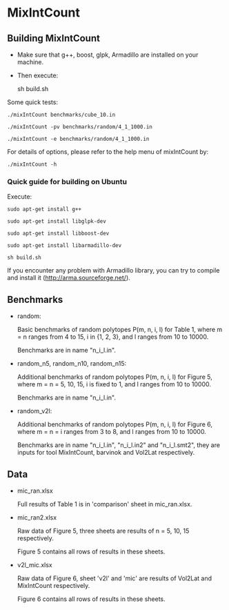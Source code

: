 # MixIntCount



## Building MixIntCount

* Make sure that g++, boost, glpk, Armadillo are installed on your machine.

* Then execute: 

	sh build.sh



Some quick tests:

	./mixIntCount benchmarks/cube_10.in

	./mixIntCount -pv benchmarks/random/4_1_1000.in

	./mixIntCount -e benchmarks/random/4_1_1000.in



For details of options, please refer to the help menu of mixIntCount by:

	./mixIntCount -h





### Quick guide for building on Ubuntu



Execute:

	sudo apt-get install g++

	sudo apt-get install libglpk-dev

	sudo apt-get install libboost-dev

	sudo apt-get install libarmadillo-dev

	sh build.sh

	

If you encounter any problem with Armadillo library, you can try to compile and install it (http://arma.sourceforge.net/).






## Benchmarks



* random:

	Basic benchmarks of random polytopes P(m, n, i, l) for Table 1, where m = n ranges from 4 to 15, i in {1, 2, 3}, and l ranges from 10 to 10000.

	Benchmarks are in name "n_i_l.in".



* random_n5, random_n10, random_n15:

	Additional benchmarks of random polytopes P(m, n, i, l) for Figure 5, where m = n = 5, 10, 15, i is fixed to 1, and l ranges from 10 to 10000.

	Benchmarks are in name "n_i_l.in".



* random_v2l:

	Additional benchmarks of random polytopes P(m, n, i, l) for Figure 6, where m = n = i ranges from 3 to 8, and l ranges from 10 to 10000.

	Benchmarks are in name "n_i_l.in", "n_i_l.in2" and "n_i_l.smt2", they are inputs for tool MixIntCount, barvinok and Vol2Lat respectively.





## Data



* mic_ran.xlsx

	Full results of Table 1 is in 'comparison' sheet in mic_ran.xlsx.

	

* mic_ran2.xlsx

	Raw data of Figure 5, three sheets are results of n = 5, 10, 15 respectively.

	Figure 5 contains all rows of results in these sheets.

	

* v2l_mic.xlsx

	Raw data of Figure 6, sheet 'v2l' and 'mic' are results of Vol2Lat and MixIntCount respectively.

	Figure 6 contains all rows of results in these sheets.






